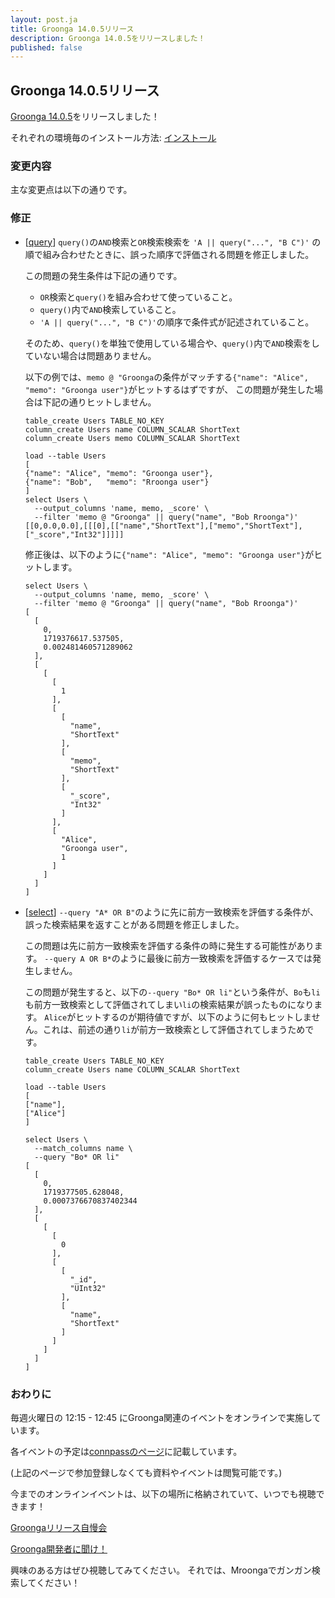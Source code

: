 ```yaml
---
layout: post.ja
title: Groonga 14.0.5リリース
description: Groonga 14.0.5をリリースしました！
published: false
---
```


## Groonga 14.0.5リリース

[Groonga 14.0.5](/ja/docs/news/14.html#release-14-0-5)をリリースしました！

それぞれの環境毎のインストール方法: [インストール](/ja/docs/install.html)

### 変更内容

主な変更点は以下の通りです。

### 修正

* [[query](/ja/docs/reference/functions/query.html)] `query()`の`AND`検索と`OR`検索検索を `'A || query("...", "B C")'` の順で組み合わせたときに、誤った順序で評価される問題を修正しました。

  この問題の発生条件は下記の通りです。

    * `OR`検索と`query()`を組み合わせて使っていること。
    * `query()`内で`AND`検索していること。
    * `'A || query("...", "B C")'`の順序で条件式が記述されていること。

  そのため、`query()`を単独で使用している場合や、`query()`内で`AND`検索をしていない場合は問題ありません。

  以下の例では、`memo @ "Groonga`の条件がマッチする`{"name": "Alice", "memo": "Groonga user"}`がヒットするはずですが、
  この問題が発生した場合は下記の通りヒットしません。

  ```
  table_create Users TABLE_NO_KEY
  column_create Users name COLUMN_SCALAR ShortText
  column_create Users memo COLUMN_SCALAR ShortText

  load --table Users
  [
  {"name": "Alice", "memo": "Groonga user"},
  {"name": "Bob",   "memo": "Rroonga user"}
  ]
  select Users \
    --output_columns 'name, memo, _score' \
    --filter 'memo @ "Groonga" || query("name", "Bob Rroonga")'
  [[0,0.0,0.0],[[[0],[["name","ShortText"],["memo","ShortText"],["_score","Int32"]]]]]
  ```

  修正後は、以下のように`{"name": "Alice", "memo": "Groonga user"}`がヒットします。

  ```
  select Users \
    --output_columns 'name, memo, _score' \
    --filter 'memo @ "Groonga" || query("name", "Bob Rroonga")'
  [
    [
      0,
      1719376617.537505,
      0.002481460571289062
    ],
    [
      [
        [
          1
        ],
        [
          [
            "name",
            "ShortText"
          ],
          [
            "memo",
            "ShortText"
          ],
          [
            "_score",
            "Int32"
          ]
        ],
        [
          "Alice",
          "Groonga user",
          1
        ]
      ]
    ]
  ]
  ```

* [[select](/ja/docs/reference/commands/select.html)] `--query "A* OR B"`のように先に前方一致検索を評価する条件が、誤った検索結果を返すことがある問題を修正しました。

  この問題は先に前方一致検索を評価する条件の時に発生する可能性があります。
  `--query A OR B*`のように最後に前方一致検索を評価するケースでは発生しません。

  この問題が発生すると、以下の`--query "Bo* OR li"`という条件が、`Bo`も`li`も前方一致検索として評価されてしまい`li`の検索結果が誤ったものになります。
  `Alice`がヒットするのが期待値ですが、以下のように何もヒットしません。これは、前述の通り`li`が前方一致検索として評価されてしまうためです。

  ```
  table_create Users TABLE_NO_KEY
  column_create Users name COLUMN_SCALAR ShortText

  load --table Users
  [
  ["name"],
  ["Alice"]
  ]

  select Users \
    --match_columns name \
    --query "Bo* OR li"
  [
    [
      0,
      1719377505.628048,
      0.0007376670837402344
    ],
    [
      [
        [
          0
        ],
        [
          [
            "_id",
            "UInt32"
          ],
          [
            "name",
            "ShortText"
          ]
        ]
      ]
    ]
  ]
  ```

### おわりに

毎週火曜日の 12:15 - 12:45 にGroonga関連のイベントをオンラインで実施しています。

各イベントの予定は[connpassのページ](https://groonga.connpass.com/event/)に記載しています。

(上記のページで参加登録しなくても資料やイベントは閲覧可能です。)

今までのオンラインイベントは、以下の場所に格納されていて、いつでも視聴できます！

[Groongaリリース自慢会](https://www.youtube.com/playlist?list=PLLwHraQ4jf7PnA3GjI9v90DZq8ikLk0iN)

[Groonga開発者に聞け！](https://www.youtube.com/playlist?list=PLLwHraQ4jf7PBol9aq5BoaM2Hnk6aCKs2)

興味のある方はぜひ視聴してみてください。
それでは、Mroongaでガンガン検索してください！
